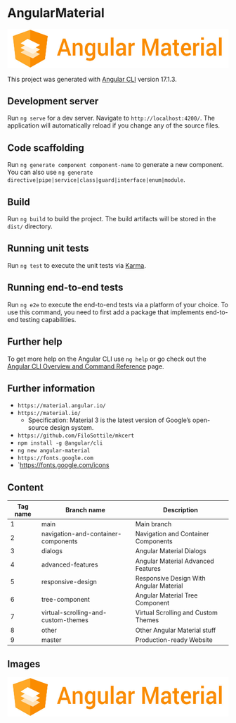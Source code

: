 # AngularMaterial

![image 1](./src/assets/img/angular-material.jpg)

This project was generated with [Angular CLI](https://github.com/angular/angular-cli) version 17.1.3.

## Development server

Run `ng serve` for a dev server. Navigate to `http://localhost:4200/`. The application will automatically reload if you change any of the source files.

## Code scaffolding

Run `ng generate component component-name` to generate a new component. You can also use `ng generate directive|pipe|service|class|guard|interface|enum|module`.

## Build

Run `ng build` to build the project. The build artifacts will be stored in the `dist/` directory.

## Running unit tests

Run `ng test` to execute the unit tests via [Karma](https://karma-runner.github.io).

## Running end-to-end tests

Run `ng e2e` to execute the end-to-end tests via a platform of your choice. To use this command, you need to first add a package that implements end-to-end testing capabilities.

## Further help

To get more help on the Angular CLI use `ng help` or go check out the [Angular CLI Overview and Command Reference](https://angular.io/cli) page.

## Further information

- `https://material.angular.io/`
- `https://material.io/`
  - Specification: Material 3 is the latest version of Google’s open-source design system.
- `https://github.com/FiloSottile/mkcert`
- `npm install -g @angular/cli`
- `ng new angular-material`
- `https://fonts.google.com`
- `https://fonts.google.com/icons

## Content

| Tag name | Branch name                         | Description                             |
|----------|-------------------------------------|-----------------------------------------|
| 1        | main                                | Main branch                             |
| 2        | navigation-and-container-components | Navigation and Container Components     |
| 3        | dialogs                             | Angular Material Dialogs                |
| 4        | advanced-features                   | Angular Material Advanced Features      |
| 5        | responsive-design                   | Responsive Design With Angular Material |
| 6        | tree-component                      | Angular Material Tree Component         |
| 7        | virtual-scrolling-and-custom-themes | Virtual Scrolling and Custom Themes     |
| 8        | other                               | Other Angular Material stuff            |
| 9        | master                              | Production-ready Website                |

## Images

![image 1](./src/assets/img/angular-material.jpg)
